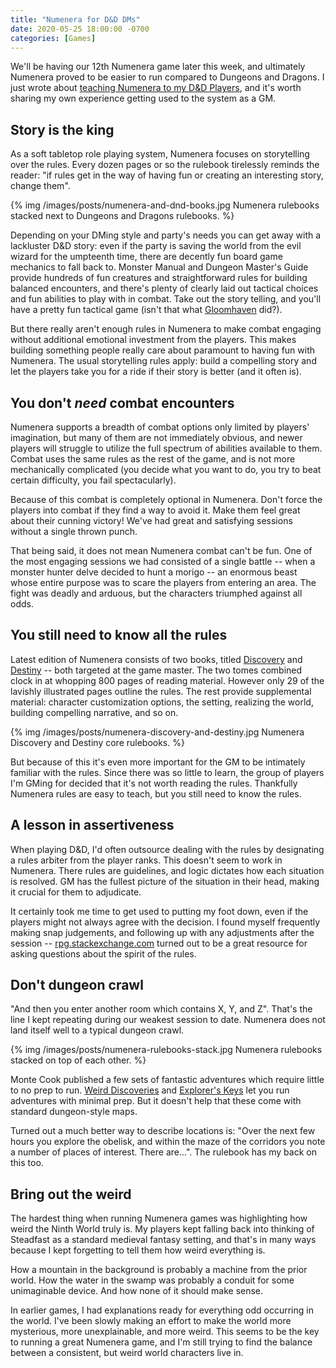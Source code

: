 ```yaml
---
title: "Numenera for D&D DMs"
date: 2020-05-25 18:00:00 -0700
categories: [Games]
---
```


We'll be having our 12th Numenera game later this week, and ultimately Numenera proved to be easier to run compared to Dungeons and Dragons. I just wrote about [teaching Numenera to my D&D Players][1], and it's worth sharing my own experience getting used to the system as a GM.

## Story is the king

As a soft tabletop role playing system, Numenera focuses on storytelling over the rules. Every dozen pages or so the rulebook tirelessly reminds the reader: "if rules get in the way of having fun or creating an interesting story, change them".

{% img /images/posts/numenera-and-dnd-books.jpg Numenera rulebooks stacked next to Dungeons and Dragons rulebooks. %}

Depending on your DMing style and party's needs you can get away with a lackluster D&D story: even if the party is saving the world from the evil wizard for the umpteenth time, there are decently fun board game mechanics to fall back to. Monster Manual and Dungeon Master's Guide provide hundreds of fun creatures and straightforward rules for building balanced encounters, and there's plenty of clearly laid out tactical choices and fun abilities to play with in combat. Take out the story telling, and you'll have a pretty fun tactical game (isn't that what [Gloomhaven][7] did?).

But there really aren't enough rules in Numenera to make combat engaging without additional emotional investment from the players. This makes building something people really care about paramount to having fun with Numenera. The usual storytelling rules apply: build a compelling story and let the players take you for a ride if their story is better (and it often is).

## You don't *need* combat encounters

Numenera supports a breadth of combat options only limited by players' imagination, but many of them are not immediately obvious, and newer players will struggle to utilize the full spectrum of abilities available to them. Combat uses the same rules as the rest of the game, and is not more mechanically complicated (you decide what you want to do, you try to beat certain difficulty, you fail spectacularly).

Because of this combat is completely optional in Numenera. Don't force the players into combat if they find a way to avoid it. Make them feel great about their cunning victory! We've had great and satisfying sessions without a single thrown punch.

That being said, it does not mean Numenera combat can't be fun. One of the most engaging sessions we had consisted of a single battle -- when a monster hunter delve decided to hunt a morigo -- an enormous beast whose entire purpose was to scare the players from entering an area. The fight was deadly and arduous, but the characters triumphed against all odds.

## You still need to know all the rules

Latest edition of Numenera consists of two books, titled [Discovery][3] and [Destiny][4] -- both targeted at the game master. The two tomes combined clock in at whopping 800 pages of reading material. However only 29 of the lavishly illustrated pages outline the rules. The rest provide supplemental material: character customization options, the setting, realizing the world, building compelling narrative, and so on.

{% img /images/posts/numenera-discovery-and-destiny.jpg Numenera Discovery and Destiny core rulebooks. %}

But because of this it's even more important for the GM to be intimately familiar with the rules. Since there was so little to learn, the group of players I'm GMing for decided that it's not worth reading the rules. Thankfully Numenera rules are easy to teach, but you still need to know the rules.

## A lesson in assertiveness

When playing D&D, I'd often outsource dealing with the rules by designating a rules arbiter from the player ranks. This doesn't seem to work in Numenera. There rules are guidelines, and logic dictates how each situation is resolved. GM has the fullest picture of the situation in their head, making it crucial for them to adjudicate.

It certainly took me time to get used to putting my foot down, even if the players might not always agree with the decision. I found myself frequently making snap judgements, and following up with any adjustments after the session -- [rpg.stackexchange.com][2] turned out to be a great resource for asking questions about the spirit of the rules.

## Don't dungeon crawl

"And then you enter another room which contains X, Y, and Z". That's the line I kept repeating during our weakest session to date. Numenera does not land itself well to a typical dungeon crawl.

{% img /images/posts/numenera-rulebooks-stack.jpg Numenera rulebooks stacked on top of each other. %}

Monte Cook published a few sets of fantastic adventures which require little to no prep to run. [Weird Discoveries][5] and [Explorer's Keys][6] let you run adventures with minimal prep. But it doesn't help that these come with standard dungeon-style maps.

Turned out a much better way to describe locations is: "Over the next few hours you explore the obelisk, and within the maze of the corridors you note a number of places of interest. There are...". The rulebook has my back on this too.

## Bring out the weird

The hardest thing when running Numenera games was highlighting how weird the Ninth World truly is. My players kept falling back into thinking of Steadfast as a standard medieval fantasy setting, and that's in many ways because I kept forgetting to tell them how weird everything is.

How a mountain in the background is probably a machine from the prior world. How the water in the swamp was probably a conduit for some unimaginable device. And how none of it should make sense.

In earlier games, I had explanations ready for everything odd occurring in the world. I've been slowly making an effort to make the world more mysterious, more unexplainable, and more weird. This seems to be the key to running a great Numenera game, and I'm still trying to find the balance between a consistent, but weird world characters live in.

[1]: https://www.rosipov.com/blog/numenera-for-dnd-players
[2]: https://rpg.stackexchange.com/questions/tagged/numenera
[3]: https://amzn.to/36FZvmV
[4]: https://amzn.to/2AbgeSx
[5]: https://amzn.to/2Adkdht
[6]: https://amzn.to/3gphdPE
[7]: https://amzn.to/2zla2HW
